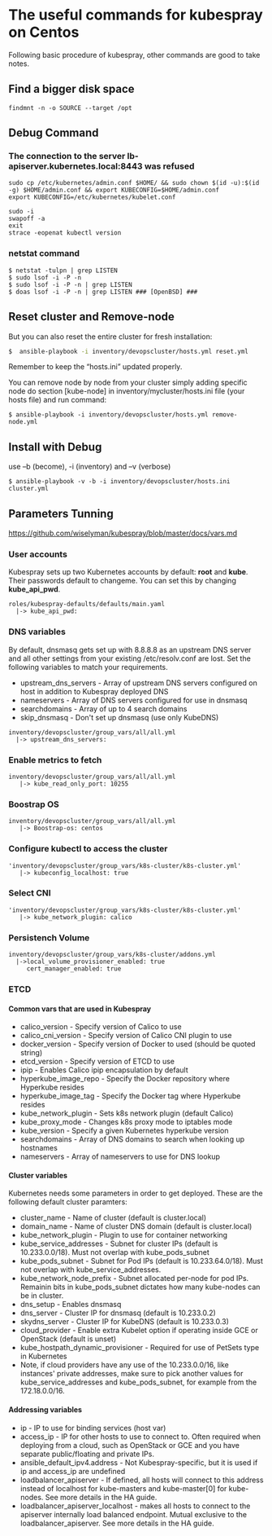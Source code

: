# The useful commands for kubespray on Centos

Following basic procedure of kubespray, other commands are good to take notes.

## Find a bigger disk space
```
findmnt -n -o SOURCE --target /opt
```

## Debug Command

### The connection to the server lb-apiserver.kubernetes.local:8443 was refused
```
sudo cp /etc/kubernetes/admin.conf $HOME/ && sudo chown $(id -u):$(id -g) $HOME/admin.conf && export KUBECONFIG=$HOME/admin.conf
export KUBECONFIG=/etc/kubernetes/kubelet.conf

sudo -i
swapoff -a
exit
strace -eopenat kubectl version

```

### netstat command

```
$ netstat -tulpn | grep LISTEN
$ sudo lsof -i -P -n
$ sudo lsof -i -P -n | grep LISTEN
$ doas lsof -i -P -n | grep LISTEN ### [OpenBSD] ###
```

## Reset cluster and Remove-node
But you can also reset the entire cluster for fresh installation:
```bash
$  ansible-playbook -i inventory/devopscluster/hosts.yml reset.yml
```
Remember to keep the “hosts.ini” updated properly.

You can remove node by node from your cluster simply adding specific node do section [kube-node] in inventory/mycluster/hosts.ini file (your hosts file) and run command:
```shell
$ ansible-playbook -i inventory/devopscluster/hosts.yml remove-node.yml
```

## Install with Debug
 use –b (become), -i (inventory) and –v (verbose)
 ```
 $ ansible-playbook -v -b -i inventory/devopscluster/hosts.ini cluster.yml
 ```
## Parameters Tunning
 
 https://github.com/wiselyman/kubespray/blob/master/docs/vars.md
 
### User accounts
Kubespray sets up two Kubernetes accounts by default: __root__ and __kube__. Their passwords default to changeme. You can set this by changing __kube_api_pwd__.
```
roles/kubespray-defaults/defaults/main.yaml
  |-> kube_api_pwd: 
```

### DNS variables
By default, dnsmasq gets set up with 8.8.8.8 as an upstream DNS server and all other settings from your existing /etc/resolv.conf are lost. Set the following variables to match your requirements.

- upstream_dns_servers - Array of upstream DNS servers configured on host in addition to Kubespray deployed DNS
- nameservers - Array of DNS servers configured for use in dnsmasq
- searchdomains - Array of up to 4 search domains
- skip_dnsmasq - Don't set up dnsmasq (use only KubeDNS)
```
inventory/devopscluster/group_vars/all/all.yml
  |-> upstream_dns_servers: 
```
### Enable metrics to fetch
```
inventory/devopscluster/group_vars/all/all.yml
   |-> kube_read_only_port: 10255
```
### Boostrap OS
```
inventory/devopscluster/group_vars/all/all.yml
   |-> Boostrap-os: centos
```


### Configure kubectl to access the cluster
```
'inventory/devopscluster/group_vars/k8s-cluster/k8s-cluster.yml'
   |-> kubeconfig_localhost: true
```

### Select CNI
```
'inventory/devopscluster/group_vars/k8s-cluster/k8s-cluster.yml'
   |-> kube_network_plugin: calico
```

### Persistench Volume
```
inventory/devopscluster/group_vars/k8s-cluster/addons.yml
  |->local_volume_provisioner_enabled: true
     cert_manager_enabled: true

```


### ETCD

#### Common vars that are used in Kubespray
- calico_version - Specify version of Calico to use
- calico_cni_version - Specify version of Calico CNI plugin to use
- docker_version - Specify version of Docker to used (should be quoted string)
- etcd_version - Specify version of ETCD to use
- ipip - Enables Calico ipip encapsulation by default
- hyperkube_image_repo - Specify the Docker repository where Hyperkube resides
- hyperkube_image_tag - Specify the Docker tag where Hyperkube resides
- kube_network_plugin - Sets k8s network plugin (default Calico)
- kube_proxy_mode - Changes k8s proxy mode to iptables mode
- kube_version - Specify a given Kubernetes hyperkube version
- searchdomains - Array of DNS domains to search when looking up hostnames
- nameservers - Array of nameservers to use for DNS lookup

#### Cluster variables

Kubernetes needs some parameters in order to get deployed. These are the following default cluster paramters:

- cluster_name - Name of cluster (default is cluster.local)
- domain_name - Name of cluster DNS domain (default is cluster.local)
- kube_network_plugin - Plugin to use for container networking
- kube_service_addresses - Subnet for cluster IPs (default is 10.233.0.0/18). Must not overlap with kube_pods_subnet
- kube_pods_subnet - Subnet for Pod IPs (default is 10.233.64.0/18). Must not overlap with kube_service_addresses.
- kube_network_node_prefix - Subnet allocated per-node for pod IPs. Remainin bits in kube_pods_subnet dictates how many kube-nodes can be in cluster.
- dns_setup - Enables dnsmasq
- dns_server - Cluster IP for dnsmasq (default is 10.233.0.2)
- skydns_server - Cluster IP for KubeDNS (default is 10.233.0.3)
- cloud_provider - Enable extra Kubelet option if operating inside GCE or OpenStack (default is unset)
- kube_hostpath_dynamic_provisioner - Required for use of PetSets type in Kubernetes
- Note, if cloud providers have any use of the 10.233.0.0/16, like instances' private addresses, make sure to pick another values for kube_service_addresses and kube_pods_subnet, for example from the 172.18.0.0/16.

#### Addressing variables
- ip - IP to use for binding services (host var)
- access_ip - IP for other hosts to use to connect to. Often required when deploying from a cloud, such as OpenStack or GCE and you have separate public/floating and private IPs.
- ansible_default_ipv4.address - Not Kubespray-specific, but it is used if ip and access_ip are undefined
- loadbalancer_apiserver - If defined, all hosts will connect to this address instead of localhost for kube-masters and kube-master[0] for kube-nodes. See more details in the HA guide.
- loadbalancer_apiserver_localhost - makes all hosts to connect to the apiserver internally load balanced endpoint. Mutual exclusive to the loadbalancer_apiserver. See more details in the HA guide.